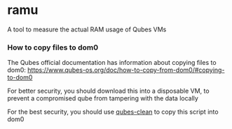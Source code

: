 # ramu
A tool to measure the actual RAM usage of Qubes VMs

### How to copy files to dom0

The Qubes official documentation has information about copying files to dom0: https://www.qubes-os.org/doc/how-to-copy-from-dom0/#copying-to-dom0

For better security, you should download this into a disposable VM, to prevent a compromised qube from tampering with the data locally

For the best security, you should use [qubes-clean](https://github.com/NobodySpecial256/qubes-clean) to copy this script into dom0
